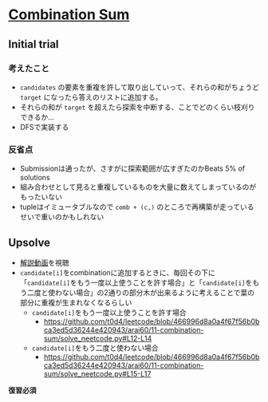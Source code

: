 # [Combination Sum](https://leetcode.com/problems/combination-sum)

## Initial trial

### 考えたこと

- `candidates` の要素を重複を許して取り出していって、それらの和がちょうど `target` になったら答えのリストに追加する。
- それらの和が `target` を超えたら探索を中断する、ことでどのくらい枝刈りできるか...
- DFSで実装する

### 反省点

- Submissionは通ったが、さすがに探索範囲が広すぎたのかBeats 5% of solutions
- 組み合わせとして見ると重複しているものを大量に数えてしまっているのがもったいない
- tupleはイミュータブルなので `comb + (c,)` のところで再構築が走っているせいで重いのかもしれない

## Upsolve

- [解説動画](https://leetcode.com/problems/combination-sum)を視聴
- `candidate[i]`をcombinationに追加するときに、毎回その下に「`candidate[i]`をもう一度以上使うことを許す場合」と「`candidate[i]`をもう二度と使わない場合」の2通りの部分木が出来るように考えることで葉の部分に重複が生まれなくなるらしい
  - `candidate[i]`をもう一度以上使うことを許す場合
    - https://github.com/t0d4/leetcode/blob/466996d8a0a4f67f56b0bca3ed5d36244e420943/arai60/11-combination-sum/solve_neetcode.py#L12-L14
  - `candidate[i]`をもう二度と使わない場合
    - https://github.com/t0d4/leetcode/blob/466996d8a0a4f67f56b0bca3ed5d36244e420943/arai60/11-combination-sum/solve_neetcode.py#L15-L17

**復習必須**
